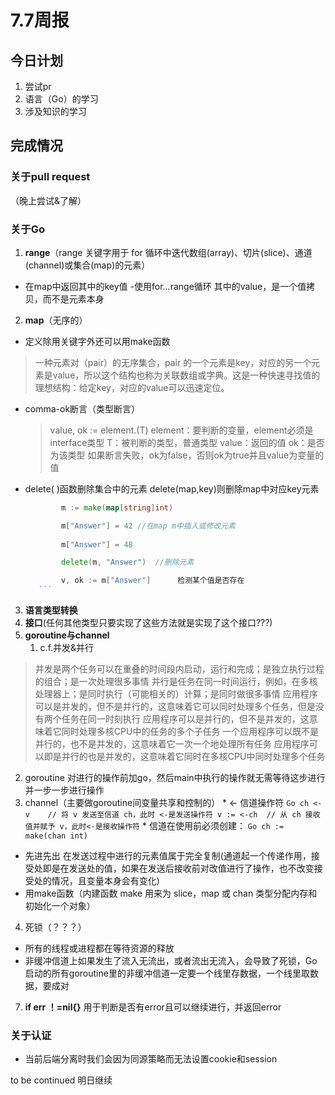 # 7.7周报

## 今日计划
1. 尝试pr
2. 语言（Go）的学习
3. 涉及知识的学习

## 完成情况
### 关于pull request
   （晚上尝试&了解）


### 关于Go
1. **range**（range 关键字用于 for 循环中迭代数组(array)、切片(slice)、通道(channel)或集合(map)的元素）
- 在map中返回其中的key值
-使用for...range循环
  其中的value，是一个值拷贝，而不是元素本身
2. **map**（无序的）
- 定义除用关键字外还可以用make函数
> 一种元素对（pair）的无序集合，pair 的一个元素是key，对应的另一个元素是value，所以这个结构也称为关联数组或字典。这是一种快速寻找值的理想结构：给定key，对应的value可以迅速定位。
- comma-ok断言（类型断言）
  > value, ok := element.(T)
  > element：要判断的变量，element必须是interface类型
  > T：被判断的类型，普通类型
  > value：返回的值
  > ok：是否为该类型
  > 如果断言失败，ok为false，否则ok为true并且value为变量的值
- delete( )函数删除集合中的元素
  delete(map,key)则删除map中对应key元素
    ```Go
            m := make(map[string]int)
  
            m["Answer"] = 42 //在map m中插入或修改元素
           
            m["Answer"] = 48
  
            delete(m, "Answer")  //删除元素
  
            v, ok := m["Answer"]      检测某个值是否存在
       ```
3. **语言类型转换**
4. **接口**(任何其他类型只要实现了这些方法就是实现了这个接口???)
5.  **goroutine与channel**
    1. c.f.并发&并行
> 并发是两个任务可以在重叠的时间段内启动，运行和完成；是独立执行过程的组合；是一次处理很多事情
> 并行是任务在同一时间运行，例如，在多核处理器上；是同时执行（可能相关的）计算；是同时做很多事情
> 应用程序可以是并发的，但不是并行的，这意味着它可以同时处理多个任务，但是没有两个任务在同一时刻执行
> 应用程序可以是并行的，但不是并发的，这意味着它同时处理多核CPU中的任务的多个子任务
> 一个应用程序可以既不是并行的，也不是并发的，这意味着它一次一个地处理所有任务
> 应用程序可以即是并行的也是并发的，这意味着它同时在多核CPU中同时处理多个任务
   2. goroutine
        对进行的操作前加go，然后main中执行的操作就无需等待这步进行并一步一步进行操作
   3. channel（主要做goroutine间变量共享和控制的）
    * <-  信道操作符
    ``` Go
      ch <- v    // 将 v 发送至信道 ch，此时 <-是发送操作符
      v := <-ch  // 从 ch 接收值并赋予 v，此时<-是接收操作符
    ```
    * 信道在使用前必须创建：
    ```Go
       ch := make(chan int)
    ```
   * 先进先出
     在发送过程中进行的元素值属于完全复制(通道起一个传递作用，接受处即是在发送处的值，如果在发送后接收前对改值进行了操作，也不改变接受处的情况，且变量本身会有变化)
   * 用make函数（内建函数 make 用来为 slice，map 或 chan 类型分配内存和初始化一个对象）
   4. 死锁（？？？）
   * 所有的线程或进程都在等待资源的释放
   * 非缓冲信道上如果发生了流入无流出，或者流出无流入，会导致了死锁，Go启动的所有goroutine里的非缓冲信道一定要一个线里存数据，一个线里取数据，要成对


7. **if err ！=nil{}**
   用于判断是否有error且可以继续进行，并返回error

### 关于认证
- 当前后端分离时我们会因为同源策略而无法设置cookie和session

to be continued
明日继续
